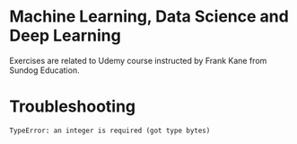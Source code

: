 # Machine Learning, Data Science and Deep Learning

Exercises are related to Udemy course instructed by Frank Kane from Sundog Education.

# Troubleshooting

`TypeError: an integer is required (got type bytes)`
